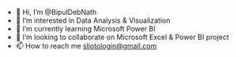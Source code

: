 - 👋 Hi, I’m @BipulDebNath
- 👀 I’m interested in Data Analysis & Visualization
- 🌱 I’m currently learning Microsoft Power BI
- 💞️ I’m looking to collaborate on Microsoft Excel & Power BI project
- 📫 How to reach me sliotologin@gmail.com

<!---
BipulDebNath/BipulDebNath is a ✨ special ✨ repository because its `README.md` (this file) appears on your GitHub profile.
You can click the Preview link to take a look at your changes.
--->

